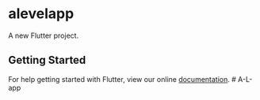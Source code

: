 # alevelapp

A new Flutter project.

## Getting Started

For help getting started with Flutter, view our online
[documentation](https://flutter.io/).
#   A - L - a p p  
 